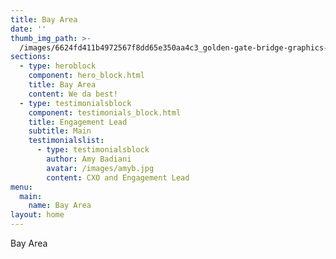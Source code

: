 ```yaml
---
title: Bay Area
date: ''
thumb_img_path: >-
  /images/6624fd411b4972567f8dd65e350aa4c3_golden-gate-bridge-graphics-svg-dxf-eps-png-cdr-ai-pdf-vector-art-_1500-1500.jpeg
sections:
  - type: heroblock
    component: hero_block.html
    title: Bay Area
    content: We da best!
  - type: testimonialsblock
    component: testimonials_block.html
    title: Engagement Lead
    subtitle: Main
    testimonialslist:
      - type: testimonialsblock
        author: Amy Badiani
        avatar: /images/amyb.jpg
        content: CXO and Engagement Lead
menu:
  main:
    name: Bay Area
layout: home
---
```

Bay Area

